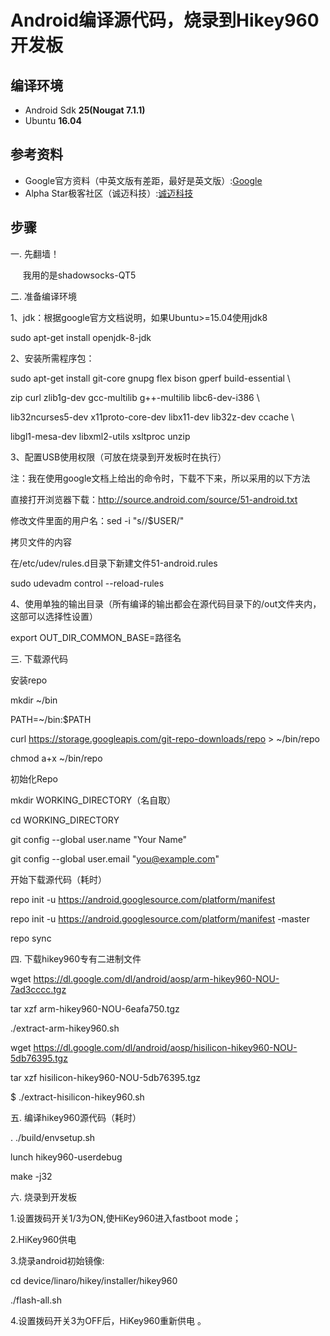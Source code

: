 # Android编译源代码，烧录到Hikey960开发板

## 编译环境
* Android Sdk **25(Nougat 7.1.1)**
* Ubuntu **16.04**
## 参考资料
* Google官方资料（中英文版有差距，最好是英文版）:[Google](https://source.android.com/source/)
* Alpha Star极客社区（诚迈科技）:[诚迈科技](https://bbs.alpha-star.org/%E8%BD%AF%E4%BB%B6%E4%BA%A4%E6%B5%81/hikey960-%E6%BA%90%E7%A0%81%E4%B8%8B%E8%BD%BD%EF%BC%8C%E7%BC%96%E8%AF%91%E4%B8%8E%E7%83%A7%E5%BD%95)
## 步骤
一. 先翻墙！

      我用的是shadowsocks-QT5

二. 准备编译环境

1、jdk：根据google官方文档说明，如果Ubuntu>=15.04使用jdk8

sudo apt-get install openjdk-8-jdk

2、安装所需程序包： 

sudo apt-get install git-core gnupg flex bison gperf build-essential \

zip curl zlib1g-dev gcc-multilib g++-multilib libc6-dev-i386 \

lib32ncurses5-dev x11proto-core-dev libx11-dev lib32z-dev ccache \

libgl1-mesa-dev libxml2-utils xsltproc unzip

3、配置USB使用权限（可放在烧录到开发板时在执行）

注：我在使用google文档上给出的命令时，下载不下来，所以采用的以下方法

直接打开浏览器下载：http://source.android.com/source/51-android.txt

修改文件里面的用户名：sed -i "s/<username>/$USER/"

拷贝文件的内容

在/etc/udev/rules.d目录下新建文件51-android.rules

sudo udevadm control --reload-rules

4、使用单独的输出目录（所有编译的输出都会在源代码目录下的/out文件夹内，这部可以选择性设置）

export OUT_DIR_COMMON_BASE=路径名

三. 下载源代码

安装repo

mkdir ~/bin

PATH=~/bin:$PATH

curl https://storage.googleapis.com/git-repo-downloads/repo > ~/bin/repo

chmod a+x ~/bin/repo

初始化Repo

mkdir WORKING_DIRECTORY（名自取）

cd WORKING_DIRECTORY

git config --global user.name "Your Name"

git config --global user.email "you@example.com"

开始下载源代码（耗时）

repo init -u https://android.googlesource.com/platform/manifest

repo init -u https://android.googlesource.com/platform/manifest -master

repo sync

四. 下载hikey960专有二进制文件

wget https://dl.google.com/dl/android/aosp/arm-hikey960-NOU-7ad3cccc.tgz

tar xzf arm-hikey960-NOU-6eafa750.tgz

./extract-arm-hikey960.sh

wget https://dl.google.com/dl/android/aosp/hisilicon-hikey960-NOU-5db76395.tgz

tar xzf hisilicon-hikey960-NOU-5db76395.tgz

$ ./extract-hisilicon-hikey960.sh

五. 编译hikey960源代码（耗时）

. ./build/envsetup.sh

lunch hikey960-userdebug

make -j32

六. 烧录到开发板

1.设置拨码开关1/3为ON,使HiKey960进入fastboot mode；

2.HiKey960供电

3.烧录android初始镜像:

cd device/linaro/hikey/installer/hikey960

./flash-all.sh

4.设置拨码开关3为OFF后，HiKey960重新供电 。
